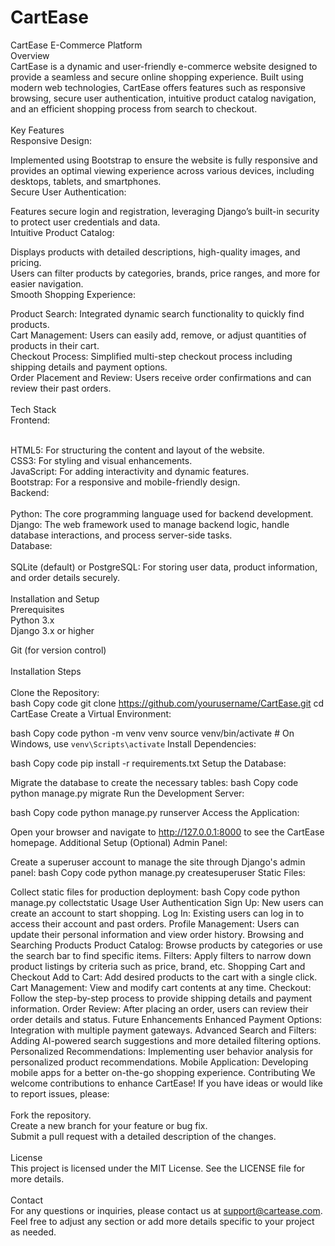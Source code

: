 # CartEase
CartEase E-Commerce Platform
<br>
Overview <br>
CartEase is a dynamic and user-friendly e-commerce website designed to provide a seamless and secure online shopping experience. Built using modern web technologies, CartEase offers features such as responsive browsing, secure user authentication, intuitive product catalog navigation, and an efficient shopping process from search to checkout.
<br>
<br>
Key Features<br>
Responsive Design:

Implemented using Bootstrap to ensure the website is fully responsive and provides an optimal viewing experience across various devices, including desktops, tablets, and smartphones.<br>
Secure User Authentication:

Features secure login and registration, leveraging Django’s built-in security to protect user credentials and data.<br>
Intuitive Product Catalog:

Displays products with detailed descriptions, high-quality images, and pricing.<br>
Users can filter products by categories, brands, price ranges, and more for easier navigation.<br>
Smooth Shopping Experience:

Product Search: Integrated dynamic search functionality to quickly find products.<br>
Cart Management: Users can easily add, remove, or adjust quantities of products in their cart.<br>
Checkout Process: Simplified multi-step checkout process including shipping details and payment options.<br>
Order Placement and Review: Users receive order confirmations and can review their past orders.<br>
<br>
Tech Stack <br>
Frontend:
<br>
<br>

HTML5: For structuring the content and layout of the website.<br>
CSS3: For styling and visual enhancements.<br>
JavaScript: For adding interactivity and dynamic features.<br>
Bootstrap: For a responsive and mobile-friendly design.<br>
Backend:
<br>
<br>
Python: The core programming language used for backend development.<br>
Django: The web framework used to manage backend logic, handle database interactions, and process server-side tasks.<br>
Database:
<br>
<br>
SQLite (default) or PostgreSQL: For storing user data, product information, and order details securely.
<br>
<br>
Installation and Setup<br>
Prerequisites<br>
Python 3.x<br>
Django 3.x or higher<br>

Git (for version control)<br>
<br>
Installation Steps<br>
<br>
Clone the Repository:
<br>
bash
Copy code
git clone https://github.com/yourusername/CartEase.git
cd CartEase
Create a Virtual Environment:

bash
Copy code
python -m venv venv
source venv/bin/activate  # On Windows, use `venv\Scripts\activate`
Install Dependencies:

bash
Copy code
pip install -r requirements.txt
Setup the Database:

Migrate the database to create the necessary tables:
bash
Copy code
python manage.py migrate
Run the Development Server:

bash
Copy code
python manage.py runserver
Access the Application:

Open your browser and navigate to http://127.0.0.1:8000 to see the CartEase homepage.
Additional Setup (Optional)
Admin Panel:

Create a superuser account to manage the site through Django's admin panel:
bash
Copy code
python manage.py createsuperuser
Static Files:

Collect static files for production deployment:
bash
Copy code
python manage.py collectstatic
Usage
User Authentication
Sign Up: New users can create an account to start shopping.
Log In: Existing users can log in to access their account and past orders.
Profile Management: Users can update their personal information and view order history.
Browsing and Searching Products
Product Catalog: Browse products by categories or use the search bar to find specific items.
Filters: Apply filters to narrow down product listings by criteria such as price, brand, etc.
Shopping Cart and Checkout
Add to Cart: Add desired products to the cart with a single click.
Cart Management: View and modify cart contents at any time.
Checkout: Follow the step-by-step process to provide shipping details and payment information.
Order Review: After placing an order, users can review their order details and status.
Future Enhancements
Enhanced Payment Options: Integration with multiple payment gateways.
Advanced Search and Filters: Adding AI-powered search suggestions and more detailed filtering options.
Personalized Recommendations: Implementing user behavior analysis for personalized product recommendations.
Mobile Application: Developing mobile apps for a better on-the-go shopping experience.
Contributing
We welcome contributions to enhance CartEase! If you have ideas or would like to report issues, please:
<br>
<br>
Fork the repository.<br>
Create a new branch for your feature or bug fix.<br>
Submit a pull request with a detailed description of the changes.
<br>
<br>
License
<br>
This project is licensed under the MIT License. See the LICENSE file for more details.
<br>
<br>
Contact
<br>
For any questions or inquiries, please contact us at support@cartease.com.
<br>
Feel free to adjust any section or add more details specific to your project as needed.
